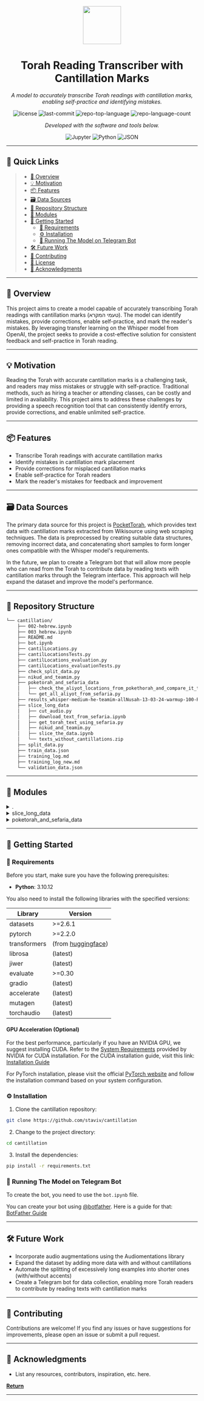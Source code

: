 <p align="center">
  <img src="https://cdn-icons-png.flaticon.com/512/6295/6295417.png" width="100" />
</p>
<p align="center">
    <h1 align="center">Torah Reading Transcriber with Cantillation Marks</h1>
</p>
<p align="center">
    <em>A model to accurately transcribe Torah readings with cantillation marks, enabling self-practice and identifying mistakes.</em>
</p>
<p align="center">
	<img src="https://img.shields.io/github/license/staviv/cantillation?style=flat&color=0080ff" alt="license">
	<img src="https://img.shields.io/github/last-commit/staviv/cantillation?style=flat&logo=git&logoColor=white&color=0080ff" alt="last-commit">
	<img src="https://img.shields.io/github/languages/top/staviv/cantillation?style=flat&color=0080ff" alt="repo-top-language">
	<img src="https://img.shields.io/github/languages/count/staviv/cantillation?style=flat&color=0080ff" alt="repo-language-count">
<p>
<p align="center">
		<em>Developed with the software and tools below.</em>
</p>
<p align="center">
	<img src="https://img.shields.io/badge/Jupyter-F37626.svg?style=flat&logo=Jupyter&logoColor=white" alt="Jupyter">
	<img src="https://img.shields.io/badge/Python-3776AB.svg?style=flat&logo=Python&logoColor=white" alt="Python">
	<img src="https://img.shields.io/badge/JSON-000000.svg?style=flat&logo=JSON&logoColor=white" alt="JSON">
</p>
<hr>

## 🔗 Quick Links

> - [📍 Overview](#-overview)
> - [💡 Motivation](#-motivation)
> - [📦 Features](#-features)
> - [🗃️ Data Sources](#️-data-sources)
> - [📂 Repository Structure](#-repository-structure)
> - [🧩 Modules](#-modules)
> - [🚀 Getting Started](#-getting-started)
>   - [📝 Requirements](#-requirements)
>   - [⚙️ Installation](#️-installation)
>   - [🤖 Running The Model on Telegram Bot](#-running-the-model-on-telegram-bot)
> - [🛠 Future Work](#-future-work)
> - [🤝 Contributing](#-contributing)
> - [📄 License](#-license)
> - [👏 Acknowledgments](#-acknowledgments)

---

## 📍 Overview

This project aims to create a model capable of accurately transcribing Torah readings with cantillation marks (טעמי המקרא). The model can identify mistakes, provide corrections, enable self-practice, and mark the reader's mistakes. By leveraging transfer learning on the Whisper model from OpenAI, the project seeks to provide a cost-effective solution for consistent feedback and self-practice in Torah reading.

---

## 💡 Motivation

Reading the Torah with accurate cantillation marks is a challenging task, and readers may miss mistakes or struggle with self-practice. Traditional methods, such as hiring a teacher or attending classes, can be costly and limited in availability. This project aims to address these challenges by providing a speech recognition tool that can consistently identify errors, provide corrections, and enable unlimited self-practice.

---

## 📦 Features

- Transcribe Torah readings with accurate cantillation marks
- Identify mistakes in cantillation mark placement
- Provide corrections for misplaced cantillation marks
- Enable self-practice for Torah readers
- Mark the reader's mistakes for feedback and improvement

---

## 🗃️ Data Sources

The primary data source for this project is [PocketTorah](https://github.com/rneiss/PocketTorah), which provides text data with cantillation marks extracted from Wikisource using web scraping techniques. The data is preprocessed by creating suitable data structures, removing incorrect data, and concatenating short samples to form longer ones compatible with the Whisper model's requirements.

In the future, we plan to create a Telegram bot that will allow more people who can read from the Torah to contribute data by reading texts with cantillation marks through the Telegram interface. This approach will help expand the dataset and improve the model's performance.

---

## 📂 Repository Structure

```sh
└── cantillation/
    ├── 002-hebrew.ipynb
    ├── 003_hebrew.ipynb
    ├── README.md
    ├── bot.ipynb
    ├── cantilLocations.py
    ├── cantilLocationsTests.py
    ├── cantilLocations_evaluation.py
    ├── cantilLocations_evaluationTests.py
    ├── check_split_data.py
    ├── nikud_and_teamim.py
    ├── poketorah_and_sefaria_data
    │   ├── check_the_aliyot_locations_from_pokethorah_and_compare_it_to_the_real_ones.py
    │   └── get_all_aliyot_from_sefaria.py
    ├── results_whisper-medium-he-teamim-allNusah-13-03-24-warmup-100-RandomFalse.json
    ├── slice_long_data
    │   ├── cut_audio.py
    │   ├── download_text_from_sefaria.ipynb
    │   ├── get_torah_text_using_sefaria.py
    │   ├── nikud_and_teamim.py
    │   ├── slice_the_data.ipynb
    │   └── texts_without_cantillations.zip
    ├── split_data.py
    ├── train_data.json
    ├── training_log.md
    ├── training_log_new.md
    └── validation_data.json
```

---

## 🧩 Modules

<details closed><summary>.</summary>

| File                                                                                                                                                                                                                | Summary                         |
| ------------------------------------------------------------------------------------------------------------------------------------------------------------------------------------------------------------------- | ------------------------------- |
| [cantilLocations.py](https://github.com/staviv/cantillation/blob/master/cantilLocations.py)                                                                                                                         | # TODO: Describe this file |
| [cantilLocations_evaluationTests.py](https://github.com/staviv/cantillation/blob/master/cantilLocations_evaluationTests.py)                                                                                         | # TODO: Describe this file |
| [bot.ipynb](https://github.com/staviv/cantillation/blob/master/bot.ipynb)                                                                                                                                           | # TODO: Describe this file |
| [002-hebrew.ipynb](https://github.com/staviv/cantillation/blob/master/002-hebrew.ipynb)                                                                                                                             | # TODO: Describe this file |
| [cantilLocationsTests.py](https://github.com/staviv/cantillation/blob/master/cantilLocationsTests.py)                                                                                                               | # TODO: Describe this file |
| [cantilLocations_evaluation.py](https://github.com/staviv/cantillation/blob/master/cantilLocations_evaluation.py)                                                                                                   | # TODO: Describe this file |
| [train_data.json](https://github.com/staviv/cantillation/blob/master/train_data.json)                                                                                                                               | # TODO: Describe this file |
| [results_whisper-medium-he-teamim-allNusah-13-03-24-warmup-100-RandomFalse.json](https://github.com/staviv/cantillation/blob/master/results_whisper-medium-he-teamim-allNusah-13-03-24-warmup-100-RandomFalse.json) | # TODO: Describe this file |
| [nikud_and_teamim.py](https://github.com/staviv/cantillation/blob/master/nikud_and_teamim.py)                                                                                                                       | # TODO: Describe this file |
| [003_hebrew.ipynb](https://github.com/staviv/cantillation/blob/master/003_hebrew.ipynb)                                                                                                                             | Load the data, train our network, and save our trained model |
| [split_data.py](https://github.com/staviv/cantillation/blob/master/split_data.py)                                                                                                                                   | # TODO: Describe this file |
| [validation_data.json](https://github.com/staviv/cantillation/blob/master/validation_data.json)                                                                                                                     | # TODO: Describe this file |
| [check_split_data.py](https://github.com/staviv/cantillation/blob/master/check_split_data.py)                                                                                                                       | # TODO: Describe this file |

</details>

<details closed><summary>slice_long_data</summary>

| File                                                                                                                                    | Summary                         |
| --------------------------------------------------------------------------------------------------------------------------------------- | ------------------------------- |
| [download_text_from_sefaria.ipynb](https://github.com/staviv/cantillation/blob/master/slice_long_data/download_text_from_sefaria.ipynb) | # TODO: Describe this file |
| [cut_audio.py](https://github.com/staviv/cantillation/blob/master/slice_long_data/cut_audio.py)                                         | # TODO: Describe this file |
| [slice_the_data.ipynb](https://github.com/staviv/cantillation/blob/master/slice_long_data/slice_the_data.ipynb)                         | # TODO: Describe this file |
| [nikud_and_teamim.py](https://github.com/staviv/cantillation/blob/master/slice_long_data/nikud_and_teamim.py)                           | # TODO: Describe this file |
| [get_torah_text_using_sefaria.py](https://github.com/staviv/cantillation/blob/master/slice_long_data/get_torah_text_using_sefaria.py)   | # TODO: Describe this file |

</details>

<details closed><summary>poketorah_and_sefaria_data</summary>

| File                                                                                                                                                                                                                                         | Summary                         |
| -------------------------------------------------------------------------------------------------------------------------------------------------------------------------------------------------------------------------------------------- | ------------------------------- |
| [get_all_aliyot_from_sefaria.py](https://github.com/staviv/cantillation/blob/master/poketorah_and_sefaria_data/get_all_aliyot_from_sefaria.py)                                                                                               | # TODO: Describe this file |
| [check_the_aliyot_locations_from_pokethorah_and_compare_it_to_the_real_ones.py](https://github.com/staviv/cantillation/blob/master/poketorah_and_sefaria_data/check_the_aliyot_locations_from_pokethorah_and_compare_it_to_the_real_ones.py) | # TODO: Describe this file |

</details>

---

## 🚀 Getting Started

### 📝 Requirements

Before you start, make sure you have the following prerequisites:
* **Python**: 3.10.12

You also need to install the following libraries with the specified versions:

| Library      | Version                                                            |
| ------------ | ------------------------------------------------------------------ |
| datasets     | >=2.6.1                                                            |
| pytorch      | >=2.2.0                                                            |
| transformers | (from [ huggingface](https://github.com/huggingface/transformers)) |
| librosa      | (latest)                                                           |
| jiwer        | (latest)                                                           |
| evaluate     | >=0.30                                                             |
| gradio       | (latest)                                                           |
| accelerate   | (latest)                                                           |
| mutagen      | (latest)                                                           |
| torchaudio   | (latest)                                                           |

#### GPU Acceleration (Optional)

For the best performance, particularly if you have an NVIDIA GPU, we suggest installing CUDA. Refer to the [System Requirements](https://docs.nvidia.com/cuda/archive/11.8.0/pdf/CUDA_Installation_Guide_Windows.pdf) provided by NVIDIA for CUDA installation. For the CUDA installation guide, visit this link: [Installation Guide](https://docs.nvidia.com/deeplearning/cudnn/install-guide/index.html#install-windows)

For PyTorch installation, please visit the official [PyTorch website](https://pytorch.org/) and follow the installation command based on your system configuration.


### ⚙️ Installation

1. Clone the cantillation repository:

```sh
git clone https://github.com/staviv/cantillation
```

2. Change to the project directory:

```sh
cd cantillation
```

3. Install the dependencies:

```sh
pip install -r requirements.txt
```



### 🤖 Running The Model on Telegram Bot
To create the bot, you need to use the `bot.ipynb` file. 

You can create your bot using [@botfather](https://core.telegram.org/bots/tutorial#obtain-your-bot-token). Here is a guide for that: [BotFather Guide](https://core.telegram.org/bots/tutorial#obtain-your-bot-token)


---

## 🛠 Future Work

- Incorporate audio augmentations using the Audiomentations library
- Expand the dataset by adding more data with and without cantillations
- Automate the splitting of excessively long examples into shorter ones (with/without accents)
- Create a Telegram bot for data collection, enabling more Torah readers to contribute by reading texts with cantillation marks

---

## 🤝 Contributing

Contributions are welcome! If you find any issues or have suggestions for improvements, please open an issue or submit a pull request. 

---

## 👏 Acknowledgments

- List any resources, contributors, inspiration, etc. here.

[**Return**](#-quick-links)

---